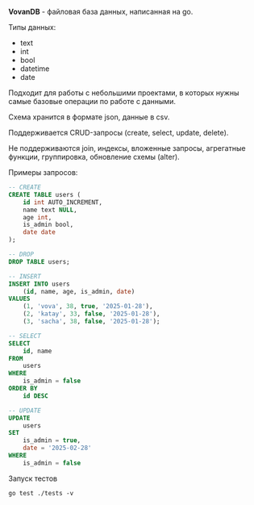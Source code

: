 **VovanDB** - файловая база данных, написанная на go.

Типы данных:

- text
- int
- bool
- datetime
- date

Подходит для работы с небольшими проектами, в которых нужны самые базовые операции по работе с данными.

Схема хранится в формате json, данные в csv.

Поддерживается CRUD-запросы (create, select, update, delete).

Не поддерживаются join, индексы, вложенные запросы, агрегатные функции, группировка, обновление схемы (alter).

Примеры запросов:

```sql
-- CREATE
CREATE TABLE users (
    id int AUTO_INCREMENT,
    name text NULL,
    age int,
    is_admin bool,
    date date
);

-- DROP
DROP TABLE users;

-- INSERT
INSERT INTO users 
    (id, name, age, is_admin, date)
VALUES
    (1, 'vova', 38, true, '2025-01-28'),
    (2, 'katay', 33, false, '2025-01-28'),
    (3, 'sacha', 38, false, '2025-01-28');

-- SELECT
SELECT 
    id, name
FROM
    users
WHERE
    is_admin = false
ORDER BY
    id DESC

-- UPDATE
UPDATE
    users
SET 
    is_admin = true,
    date = '2025-02-28'
WHERE
    is_admin = false
```

Запуск тестов

```bach
go test ./tests -v   
```

